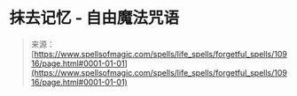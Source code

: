 <!--yml

category: 未分类

date: 2024-06-12 18:47:49

-->

# 抹去记忆 - 自由魔法咒语

> 来源：[https://www.spellsofmagic.com/spells/life_spells/forgetful_spells/10916/page.html#0001-01-01](https://www.spellsofmagic.com/spells/life_spells/forgetful_spells/10916/page.html#0001-01-01)
